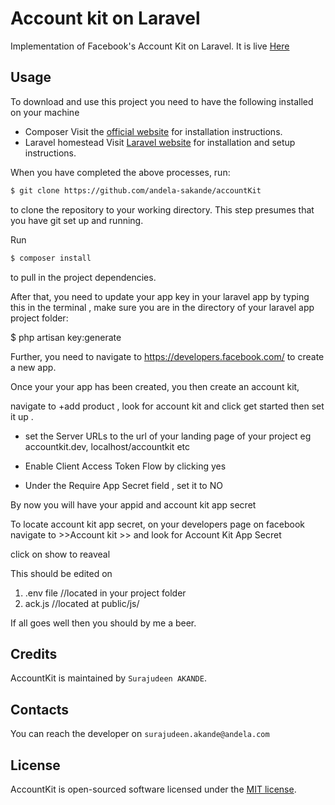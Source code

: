 # Account kit on Laravel

Implementation of Facebook's Account Kit on Laravel. It is live [Here](https://lagosworkshop.herokuapp.com)

## Usage

To download and use this project you need to have the following installed on your machine

- Composer
  Visit the [official website](https://getcomposer.org/doc/00-intro.md) for installation instructions.
- Laravel homestead
  Visit [Laravel website](http://laravel.com/docs/5.1/homestead) for installation and setup instructions.

When you have completed the above processes, run:

```bash
$ git clone https://github.com/andela-sakande/accountKit
`````
to clone the repository to your working directory. This step presumes that you have git set up and running.

Run

```bash
$ composer install
```
to pull in the project dependencies.



After that, you need to update your app key in your laravel app by typing this in the terminal , make sure you are in the directory of your laravel app project folder:

$ php artisan key:generate

Further, you need to navigate to https://developers.facebook.com/ to create a new app.

Once your your app has been created, you then create an account kit, 

navigate to +add product , look for account kit and click get started then set it up .

* set the Server URLs to the url of your landing page of your project eg accountkit.dev, localhost/accountkit etc 


* Enable Client Access Token Flow by clicking yes

* Under the Require App Secret field , set it to NO




By now you will have your appid and account kit app secret

To locate account kit app secret, on your developers page on facebook  navigate to  >>Account kit >> and look for Account Kit App Secret

click on show to reaveal

This should be edited on 

1.   .env file   //located in your project folder
2.    ack.js       //located at public/js/

If all goes well then you should by me a beer.





## Credits

AccountKit is maintained by `Surajudeen AKANDE`.

## Contacts

You can reach the developer on `surajudeen.akande@andela.com`

## License

AccountKit is open-sourced software licensed under the [MIT license](http://opensource.org/licenses/MIT).
